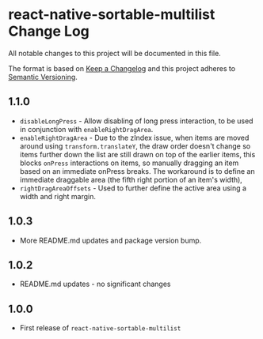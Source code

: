 # react-native-sortable-multilist Change Log

All notable changes to this project will be documented in this file.

The format is based on [Keep a Changelog](http://keepachangelog.com/) and this project adheres to [Semantic Versioning](http://semver.org/).

## 1.1.0

- `disableLongPress` - Allow disabling of long press interaction, to be used in conjunction with `enableRightDragArea`.
- `enableRightDragArea` - Due to the zIndex issue, when items are moved around using `transform.translateY`, the draw order doesn't change so items further down the list are still drawn on top of the earlier items, this blocks `onPress` interactions on items, so manually dragging an item based on an immediate onPress breaks. The workaround is to define an immediate draggable area (the fifth right portion of an item's width),
- `rightDragAreaOffsets` - Used to further define the active area using a width and right margin.

## 1.0.3

- More README.md updates and package version bump.

## 1.0.2

- README.md updates - no significant changes

## 1.0.0

- First release of `react-native-sortable-multilist`
